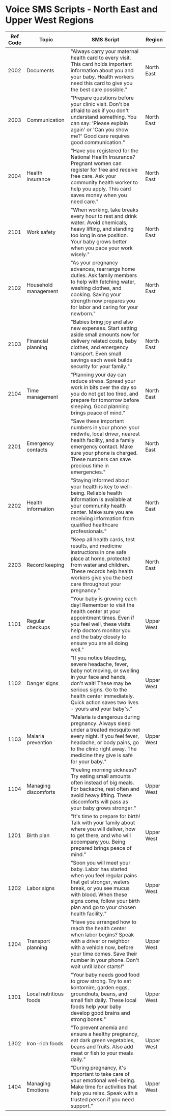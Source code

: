 # Voice SMS Scripts - North East and Upper West Regions

| Ref Code | Topic | SMS Script | Region |
|----------|-------|------------|--------|
| 2002 | Documents | "Always carry your maternal health card to every visit. This card holds important information about you and your baby. Health workers need this card to give you the best care possible." | North East |
| 2003 | Communication | "Prepare questions before your clinic visit. Don't be afraid to ask if you don't understand something. You can say: 'Please explain again' or 'Can you show me?' Good care requires good communication." | North East |
| 2004 | Health insurance | "Have you registered for the National Health Insurance? Pregnant women can register for free and receive free care. Ask your community health worker to help you apply. This card saves money when you need care." | North East |
| 2101 | Work safety | "When working, take breaks every hour to rest and drink water. Avoid chemicals, heavy lifting, and standing too long in one position. Your baby grows better when you pace your work wisely." | North East |
| 2102 | Household management | "As your pregnancy advances, rearrange home duties. Ask family members to help with fetching water, washing clothes, and cooking. Saving your strength now prepares you for labor and caring for your newborn." | North East |
| 2103 | Financial planning | "Babies bring joy and also new expenses. Start setting aside small amounts now for delivery related costs, baby clothes, and emergency transport. Even small savings each week builds security for your family." | North East |
| 2104 | Time management | "Planning your day can reduce stress. Spread your work in bits over the day so you do not get too tired, and prepare for tomorrow before sleeping. Good planning brings peace of mind." | North East |
| 2201 | Emergency contacts | "Save these important numbers in your phone: your midwife, local driver, nearest health facility, and a family emergency contact. Make sure your phone is charged. These numbers can save precious time in emergencies." | North East |
| 2202 | Health information | "Staying informed about your health is key to well-being. Reliable health information is available at your community health center. Make sure you are receiving information from qualified healthcare professionals." | North East |
| 2203 | Record keeping | "Keep all health cards, test results, and medicine instructions in one safe place at home, protected from water and children. These records help health workers give you the best care throughout your pregnancy." | North East |
| 1101 | Regular checkups | "Your baby is growing each day! Remember to visit the health center at your appointment times. Even if you feel well, these visits help doctors monitor you and the baby closely to ensure you are all doing well." | Upper West |
| 1102 | Danger signs | "If you notice bleeding, severe headache, fever, baby not moving, or swelling in your face and hands, don't wait! These may be serious signs. Go to the health center immediately. Quick action saves two lives - yours and your baby's." | Upper West |
| 1103 | Malaria prevention | "Malaria is dangerous during pregnancy. Always sleep under a treated mosquito net every night. If you feel fever, headache, or body pains, go to the clinic right away. The medicine they give is safe for your baby." | Upper West |
| 1104 | Managing discomforts | "Feeling morning sickness? Try eating small amounts often instead of big meals. For backache, rest often and avoid heavy lifting. These discomforts will pass as your baby grows stronger." | Upper West |
| 1201 | Birth plan | "It's time to prepare for birth! Talk with your family about where you will deliver, how to get there, and who will accompany you. Being prepared brings peace of mind." | Upper West |
| 1202 | Labor signs | "Soon you will meet your baby. Labor has started when you feel regular pains that get stronger, waters break, or you see mucus with blood. When these signs come, follow your birth plan and go to your chosen health facility." | Upper West |
| 1204 | Transport planning | "Have you arranged how to reach the health center when labor begins? Speak with a driver or neighbor with a vehicle now, before your time comes. Save their number in your phone. Don't wait until labor starts!" | Upper West |
| 1301 | Local nutritious foods | "Your baby needs good food to grow strong. Try to eat kontomire, garden eggs, groundnuts, beans, and small fish daily. These local foods help your baby develop good brains and strong bones." | Upper West |
| 1302 | Iron-rich foods | "To prevent anemia and ensure a healthy pregnancy, eat dark green vegetables, beans and fruits. Also add meat or fish to your meals daily." | Upper West |
| 1404 | Managing Emotions | "During pregnancy, it's important to take care of your emotional well-being. Make time for activities that help you relax. Speak with a trusted person if you need support." | Upper West |